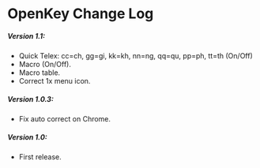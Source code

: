 # OpenKey Change Log

##### Version 1.1:
- Quick Telex: cc=ch, gg=gi, kk=kh, nn=ng, qq=qu, pp=ph, tt=th (On/Off)
- Macro (On/Off).
- Macro table.
- Correct 1x menu icon.

##### Version 1.0.3:
- Fix auto correct on Chrome.

##### Version 1.0:
- First release.